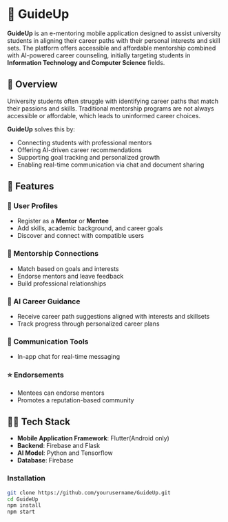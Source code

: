 # 📱 GuideUp

**GuideUp** is an e-mentoring mobile application designed to assist university students in aligning their career paths with their personal interests and skill sets. The platform offers accessible and affordable mentorship combined with AI-powered career counseling, initially targeting students in **Information Technology and Computer Science** fields.

## 🚀 Overview

University students often struggle with identifying career paths that match their passions and skills. Traditional mentorship programs are not always accessible or affordable, which leads to uninformed career choices.

**GuideUp** solves this by:
- Connecting students with professional mentors
- Offering AI-driven career recommendations
- Supporting goal tracking and personalized growth
- Enabling real-time communication via chat and document sharing


## 🎯 Features

### 👤 User Profiles
- Register as a **Mentor** or **Mentee**
- Add skills, academic background, and career goals
- Discover and connect with compatible users

### 🤝 Mentorship Connections
- Match based on goals and interests
- Endorse mentors and leave feedback
- Build professional relationships

### 🧠 AI Career Guidance
- Receive career path suggestions aligned with interests and skillsets
- Track progress through personalized career plans

### 💬 Communication Tools
- In-app chat for real-time messaging

### ⭐ Endorsements
- Mentees can endorse mentors
- Promotes a reputation-based community


## 🧑‍💻 Tech Stack 

- **Mobile Application Framework**: Flutter(Android only)
- **Backend**: Firebase and Flask
- **AI Model**: Python and Tensorflow
- **Database**: Firebase


### Installation

```bash
git clone https://github.com/yourusername/GuideUp.git
cd GuideUp
npm install
npm start
